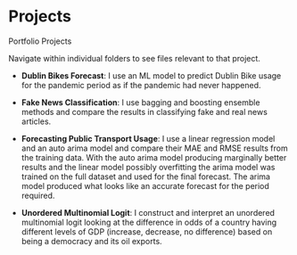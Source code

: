 # Projects

Portfolio Projects

Navigate within individual folders to see files relevant to that project.

* **Dublin Bikes Forecast**: I use an ML model to predict Dublin Bike usage for the pandemic period as if the pandemic had never happened.

* **Fake News Classification**: I use bagging and boosting ensemble methods and compare the results in classifying fake and real news articles.

* **Forecasting Public Transport Usage**: I use a linear regression model and an auto arima model and compare their MAE and RMSE results from the training data. With the auto arima model producing marginally better results and the linear model possibly overfitting the arima model was trained on the full dataset and used for the final forecast. The arima model produced what looks like an accurate forecast for the period required.

* **Unordered Multinomial Logit**: I construct and interpret an unordered multinomial logit looking at the difference in odds of a country having different levels of GDP (increase, decrease, no difference) based on being a democracy and its oil exports.
